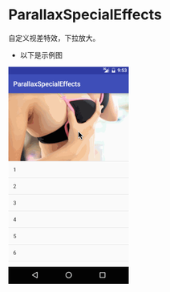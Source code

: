 # ParallaxSpecialEffects

自定义视差特效，下拉放大。

* 以下是示例图

![](https://github.com/Qiang3570/ParallaxSpecialEffects/blob/master/sample.gif)
